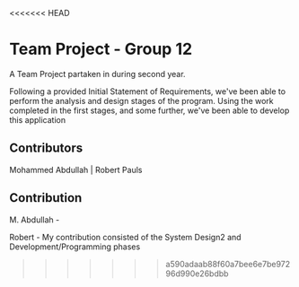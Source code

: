 <<<<<<< HEAD
# Team Project - Group 12

A Team Project partaken in during second year.

Following a provided Initial Statement of Requirements, we've been able to perform the analysis and design stages of the program.
Using the work completed in the first stages, and some further, we've been able to develop this application

## Contributors
Mohammed Abdullah | Robert Pauls

## Contribution 
M. Abdullah -

Robert - My contribution consisted of the System Design2 and Development/Programming phases
>>>>>>> a590adaab88f60a7bee6e7be97296d990e26bdbb
